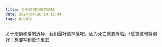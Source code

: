 ```yaml
---
title: 关于恐惧和爱的选择
date: 2024-04-26 14:11:44
tags: bubble
---
```

关于恐惧和爱的选择，我们最好选择爱吧，因为死亡就要降临。（感觉这句特别好！想要写到歌词里去

